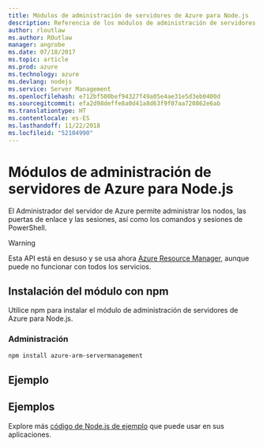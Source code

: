 ```yaml
---
title: Módulos de administración de servidores de Azure para Node.js
description: Referencia de los módulos de administración de servidores de Azure para Node.js
author: rloutlaw
ms.author: ROutlaw
manager: angrobe
ms.date: 07/18/2017
ms.topic: article
ms.prod: azure
ms.technology: azure
ms.devlang: nodejs
ms.service: Server Management
ms.openlocfilehash: e712bf500bef94327f49a05e4ae31e5d3eb0400d
ms.sourcegitcommit: efa2d98deffe8a0d41a8d63f9f07aa720862e6ab
ms.translationtype: HT
ms.contentlocale: es-ES
ms.lasthandoff: 11/22/2018
ms.locfileid: "52104990"
---
```

# <a name="azure-server-management-modules-for-nodejs"></a>Módulos de administración de servidores de Azure para Node.js

El Administrador del servidor de Azure permite administrar los nodos, las puertas de enlace y las sesiones, así como los comandos y sesiones de PowerShell.

> [!WARNING]
> Esta API está en desuso y se usa ahora [Azure Resource Manager](/javascript/api/overview/azure/resources), aunque puede no funcionar con todos los servicios.

## <a name="install-the-module-with-npm"></a>Instalación del módulo con npm

Utilice npm para instalar el módulo de administración de servidores de Azure para Node.js.

### <a name="management"></a>Administración

```bash
npm install azure-arm-servermanagement
```

## <a name="example"></a>Ejemplo

## <a name="samples"></a>Ejemplos

Explore más [código de Node.js de ejemplo](https://azure.microsoft.com/resources/samples/?platform=nodejs) que puede usar en sus aplicaciones.